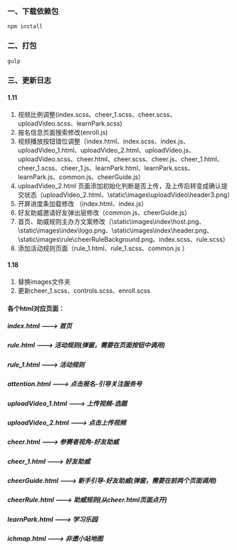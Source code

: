### 一、下载依赖包
```
npm install
```
### 二、打包
```
gulp
```

### 三、更新日志
#### 1.11
1. 视频比例调整(index.scss、cheer_1.scss、cheer.scss、uploadVideo.scss、learnPark.scss)
2. 报名信息页面搜索修改(enroll.js)
3. 视频播放按钮错位调整（index.html、index.scss、index.js、uploadVideo_1.html、uploadVideo_2.html、uploadVideo.js、uploadVideo.scss、cheer.html、cheer.scss、cheer.js、cheer_1.html、cheer_1.scss、cheer_1.js、learnPark.html、learnPark.scss、learnPark.js、common.js、cheerGuide.js）
4. uploadVideo_2.html 页面添加初始化判断是否上传，及上传后转变成确认提交状态（uploadVideo_2.html、\static\images\uploadVideo\header3.png）
5. 开屏进度条加载修改 （index.html、index.js）
6. 好友助威邀请好友弹出层修改（common.js、cheerGuide.js）
7. 首页、助威规则主办方文案修改（\static\images\index\host.png、\static\images\index\logo.png、\static\images\index\header.png、\static\images\rule\cheerRuleBackground.png、index.scss、rule.scss）
8. 添加活动规则页面（rule_1.html、rule_1.scss、common.js ）

#### 1.18
1. 替换images文件夹
2. 更新cheer_1.scss、controls.scss、enroll.scss


#### 各个html对应页面：
##### index.html --->  首页
##### rule.html ---> 活动规则(弹窗，需要在页面按钮中调用)
##### rule_1.html ---> 活动规则
##### attention.html ---> 点击报名-引导关注服务号
##### uploadVideo_1.html ---> 上传视频-选题
##### uploadVideo_2.html --->  点击上传视频 
##### cheer.html ---> 参赛者视角-好友助威
##### cheer_1.html ---> 好友助威
##### cheerGuide.html ---> 新手引导-好友助威(弹窗，需要在前两个页面调用)
##### cheerRule.html ---> 助威规则(从cheer.html页面点开)
##### learnPark.html ---> 学习乐园
##### ichmap.html ---> 非遗小站地图
